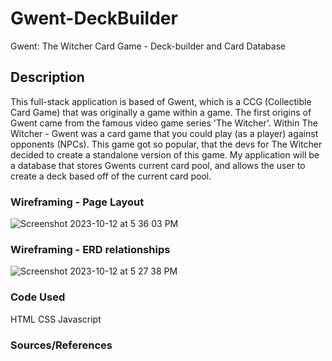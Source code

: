 # Gwent-DeckBuilder
Gwent: The Witcher Card Game - Deck-builder and Card Database

## Description
This full-stack application is based of Gwent, which is a CCG (Collectible Card Game) that was originally a game within a game. The first origins of Gwent came from the famous video game series 'The Witcher'. Within The Witcher - Gwent was a card game that you could play (as a player) against opponents (NPCs). This game got so popular, that the devs for The Witcher decided to create a standalone version of this game. My application will be a database that stores Gwents current card pool, and allows the user to create a deck based off of the current card pool.

### Wireframing - Page Layout

![Screenshot 2023-10-12 at 5 36 03 PM](https://github.com/williamrogerschi/Gwent-DeckBuilder/assets/143743893/dadc9530-b190-4900-8013-124015ba2193)



### Wireframing - ERD relationships

![Screenshot 2023-10-12 at 5 27 38 PM](https://github.com/williamrogerschi/Gwent-DeckBuilder/assets/143743893/1a3429ad-69d1-4d74-a478-f5d16b4dacd5)


### Code Used
HTML
CSS
Javascript

### Sources/References
